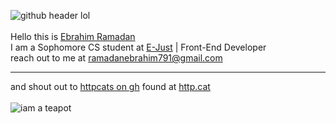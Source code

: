 ![github header lol](https://github.com/Ebrahim-Ramadan/ebrahim-ramadan/assets/65041082/57b9c095-2fe8-45c5-bc5a-a8b2391068c8)
<br/>
<br/>
Hello this is [Ebrahim Ramadan](https://ebrahim-ramadan.vercel.app/)
<br/>
I am a Sophomore CS student at [E-Just](https://www.ejust.edu.eg/) | Front-End Developer
<br/>
reach out to me at ramadanebrahim791@gmail.com
_____________________________
and shout out to [httpcats on gh](https://github.com/httpcats/http.cat) found at [http.cat](https://http.cat/) 
<br/>
<br/>
![iam a teapot](https://github.com/Ebrahim-Ramadan/ebrahim-ramadan/assets/65041082/fc8d5c4f-6e84-45e4-a095-0b5be64b6ec4)
